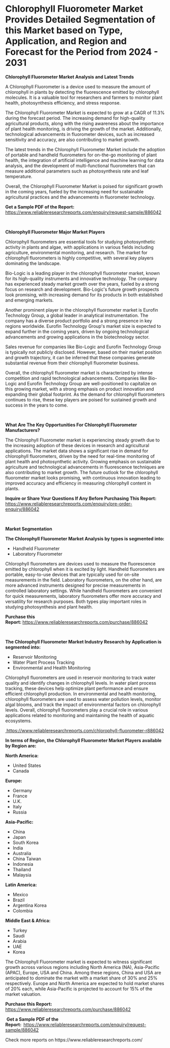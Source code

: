 <p><h1>Chlorophyll Fluorometer Market Provides Detailed Segmentation of this Market based on Type, Application, and Region and Forecast for the Period from 2024 - 2031</h1></p><p><strong>Chlorophyll Fluorometer Market Analysis and Latest Trends</strong></p>
<p><p>A Chlorophyll Fluorometer is a device used to measure the amount of chlorophyll in plants by detecting the fluorescence emitted by chlorophyll molecules. It is a valuable tool for researchers and farmers to monitor plant health, photosynthesis efficiency, and stress response.</p><p>The Chlorophyll Fluorometer Market is expected to grow at a CAGR of 11.3% during the forecast period. The increasing demand for high-quality agricultural products, along with the rising awareness about the importance of plant health monitoring, is driving the growth of the market. Additionally, technological advancements in fluorometer devices, such as increased sensitivity and accuracy, are also contributing to market growth.</p><p>The latest trends in the Chlorophyll Fluorometer Market include the adoption of portable and handheld fluorometers for on-the-go monitoring of plant health, the integration of artificial intelligence and machine learning for data analysis, and the development of multi-functional fluorometers that can measure additional parameters such as photosynthesis rate and leaf temperature.</p><p>Overall, the Chlorophyll Fluorometer Market is poised for significant growth in the coming years, fueled by the increasing need for sustainable agricultural practices and the advancements in fluorometer technology.</p></p>
<p><strong>Get a Sample PDF of the Report:&nbsp;</strong> <a href="https://www.reliableresearchreports.com/enquiry/request-sample/886042">https://www.reliableresearchreports.com/enquiry/request-sample/886042</a></p>
<p>&nbsp;</p>
<p><strong>Chlorophyll Fluorometer Major Market Players</strong></p>
<p><p>Chlorophyll fluorometers are essential tools for studying photosynthetic activity in plants and algae, with applications in various fields including agriculture, environmental monitoring, and research. The market for chlorophyll fluorometers is highly competitive, with several key players dominating the landscape.</p><p>Bio-Logic is a leading player in the chlorophyll fluorometer market, known for its high-quality instruments and innovative technology. The company has experienced steady market growth over the years, fueled by a strong focus on research and development. Bio-Logic's future growth prospects look promising, with increasing demand for its products in both established and emerging markets.</p><p>Another prominent player in the chlorophyll fluorometer market is Eurofin Technology Group, a global leader in analytical instrumentation. The company has a diverse product portfolio and a strong presence in key regions worldwide. Eurofin Technology Group's market size is expected to expand further in the coming years, driven by ongoing technological advancements and growing applications in the biotechnology sector.</p><p>Sales revenue for companies like Bio-Logic and Eurofin Technology Group is typically not publicly disclosed. However, based on their market position and growth trajectory, it can be inferred that these companies generate substantial revenue from their chlorophyll fluorometer business.</p><p>Overall, the chlorophyll fluorometer market is characterized by intense competition and rapid technological advancements. Companies like Bio-Logic and Eurofin Technology Group are well-positioned to capitalize on this growing market, with a strong emphasis on product innovation and expanding their global footprint. As the demand for chlorophyll fluorometers continues to rise, these key players are poised for sustained growth and success in the years to come.</p></p>
<p>&nbsp;</p>
<p><strong>What Are The Key Opportunities For Chlorophyll Fluorometer Manufacturers?</strong></p>
<p><p>The Chlorophyll Fluorometer market is experiencing steady growth due to the increasing adoption of these devices in research and agricultural applications. The market data shows a significant rise in demand for chlorophyll fluorometers, driven by the need for real-time monitoring of plant health and photosynthetic activity. Growing emphasis on sustainable agriculture and technological advancements in fluorescence techniques are also contributing to market growth. The future outlook for the chlorophyll fluorometer market looks promising, with continuous innovation leading to improved accuracy and efficiency in measuring chlorophyll content in plants.</p></p>
<p><strong>Inquire or Share Your Questions If Any Before Purchasing This Report:</strong> <a href="https://www.reliableresearchreports.com/enquiry/pre-order-enquiry/886042">https://www.reliableresearchreports.com/enquiry/pre-order-enquiry/886042</a></p>
<p>&nbsp;</p>
<p><strong>Market Segmentation</strong></p>
<p><strong>The Chlorophyll Fluorometer Market Analysis by types is segmented into:</strong></p>
<p><ul><li>Handheld Fluorometer</li><li>Laboratory Fluorometer</li></ul></p>
<p><p>Chlorophyll fluorometers are devices used to measure the fluorescence emitted by chlorophyll when it is excited by light. Handheld fluorometers are portable, easy-to-use devices that are typically used for on-site measurements in the field. Laboratory fluorometers, on the other hand, are more advanced instruments designed for precise measurements in controlled laboratory settings. While handheld fluorometers are convenient for quick measurements, laboratory fluorometers offer more accuracy and versatility for research purposes. Both types play important roles in studying photosynthesis and plant health.</p></p>
<p><strong>Purchase this Report:&nbsp;</strong><a href="https://www.reliableresearchreports.com/purchase/886042">https://www.reliableresearchreports.com/purchase/886042</a></p>
<p>&nbsp;</p>
<p><strong>The Chlorophyll Fluorometer Market Industry Research by Application is segmented into:</strong></p>
<p><ul><li>Reservoir Monitoring</li><li>Water Plant Process Tracking</li><li>Environmental and Health Monitoring</li></ul></p>
<p><p>Chlorophyll fluorometers are used in reservoir monitoring to track water quality and identify changes in chlorophyll levels. In water plant process tracking, these devices help optimize plant performance and ensure efficient chlorophyll production. In environmental and health monitoring, chlorophyll fluorometers are used to assess water pollution levels, monitor algal blooms, and track the impact of environmental factors on chlorophyll levels. Overall, chlorophyll fluorometers play a crucial role in various applications related to monitoring and maintaining the health of aquatic ecosystems.</p></p>
<p><a href="https://www.reliableresearchreports.com/chlorophyll-fluorometer-r886042">&nbsp;https://www.reliableresearchreports.com/chlorophyll-fluorometer-r886042</a></p>
<p><strong>In terms of Region, the Chlorophyll Fluorometer Market Players available by Region are:</strong></p>
<p>
    <p> <strong> North America: </strong>
        <ul>
            <li>United States</li>
            <li>Canada</li>
        </ul>
        </p> 
    <p> <strong> Europe: </strong>
        <ul>
            <li>Germany</li>
            <li>France</li>
            <li>U.K.</li>
            <li>Italy</li>
            <li>Russia</li>
        </ul>
        </p> 
    <p> <strong> Asia-Pacific: </strong>
        <ul>
            <li>China</li>
            <li>Japan</li>
            <li>South Korea</li>
            <li>India</li>
            <li>Australia</li>
            <li>China Taiwan</li>
            <li>Indonesia</li>
            <li>Thailand</li>
            <li>Malaysia</li>
        </ul>
        </p> 
    <p> <strong> Latin America: </strong>
        <ul>
            <li>Mexico</li>
            <li>Brazil</li>
            <li>Argentina Korea</li>
            <li>Colombia</li>
        </ul>
        </p> 
    <p> <strong> Middle East & Africa: </strong>
        <ul>
            <li>Turkey</li>
            <li>Saudi</li>
            <li>Arabia</li>
            <li>UAE</li>
            <li>Korea</li>
        </ul>
    </p>
    </p>
<p><p>The Chlorophyll Fluorometer market is expected to witness significant growth across various regions including North America (NA), Asia-Pacific (APAC), Europe, USA and China. Among these regions, China and USA are anticipated to dominate the market with a market share of 30% and 25% respectively. Europe and North America are expected to hold market shares of 20% each, while Asia-Pacific is projected to account for 15% of the market valuation.</p></p>
<p><strong>Purchase this Report: </strong><a href="https://www.reliableresearchreports.com/purchase/886042">https://www.reliableresearchreports.com/purchase/886042</a></p>
<p>&nbsp;<strong>Get a Sample PDF of the Report:&nbsp;&nbsp;</strong><a href="https://www.reliableresearchreports.com/enquiry/request-sample/886042">https://www.reliableresearchreports.com/enquiry/request-sample/886042</a></p>
<p><strong></strong></p>
<p>Check more reports on https://www.reliableresearchreports.com/</p>